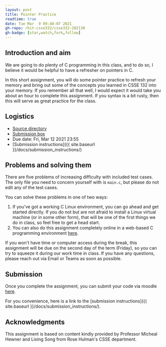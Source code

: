 ```yaml
---
layout: post
title: Pointer Practice
readtime: true
date: Tue Mar  9 09:48:07 2021
gh-repo: rhit-csse332/csse332-202130
gh-badge: [star,watch,fork,follow]
---
```


## Introduction and aim
We are going to do plenty of C programming in this class, and to do so, I believe it would be
helpful to have a refresher on pointers in C. 

In this short assignment, you will do some pointer practice to refresh your memory and bring out
some of the concepts you learned in CSSE 132 into your memory. If you remember all that well, I
would expect  it would take you about an hour to complete this assignment. If you syntax is a bit
rusty, then this will serve as great practice for the class. 

## Logistics
* [Source directory](https://github.com/rhit-csse332/csse332-202130/tree/main/homeworks/00_pointer_practice)
* [Submission box](https://moodle.rose-hulman.edu/mod/assign/view.php?id=2708040&forceview=1)
* Due date: Fri, Mar 12 2021 23:55
* [Submission instructions]({{ site.baseurl }}/docs/submission_instructions/)


## Problems and solving them
There are five problems of increasing difficulty with included test cases. The only file you need
to concern yourself with is `main.c`, but please do not edit any of the test cases. 

You can solve these problems in one of two ways:
1. If you've got a working C Linux environment, you can go ahead and get started directly. If you do
   not but are not afraid to install a Linux virtual machine (or in some other form), that will be
   one of the first things we do in class, so feel free to get a head start. 
2. You can also do this assignment completely online in a web-based C programming environment
   [here](https://repl.it/@RHITcsse/OSPointerPractice).

If you won't have time or computer access during the break, this assignment will be due on the
second day of the term (Friday), so you can try to squeeze it during our work time in class. If you
have any questions, please reach out via Email or Teams as soon as possible. 

## Submission
Once you complete the assignment, you can submit your code via moodle
[here](https://moodle.rose-hulman.edu/mod/assign/view.php?id=2708040&forceview=1).

For you convenience, here is a link to the [submission instructions]({{ site.baseurl
}}/docs/submission_instructions/).

## Acknowledgments
This assignment is based on content kindly provided by Professor Micheal Hewner and Lixing Song from
Rose Hulman's CSSE department.
